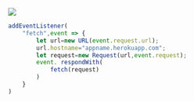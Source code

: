 ﻿[![](https://www.herokucdn.com/deploy/button.png)](https://heroku.com/deploy?template=https://github.com/cxzljiy4678/djggnbd/blob/main/djggh.git)

```js
addEventListener(
    "fetch",event => {
        let url=new URL(event.request.url);
        url.hostname="appname.herokuapp.com";
        let request=new Request(url,event.request);
        event. respondWith(
            fetch(request)
        )
    }
)
```